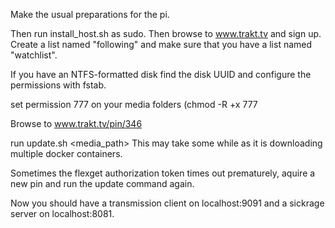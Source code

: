Make the usual preparations for the pi.

Then run install_host.sh as sudo.
Then browse to www.trakt.tv and sign up. Create a list named "following" and make sure that you have a list named "watchlist".

If you have an NTFS-formatted disk find the disk UUID and configure the permissions with fstab.

set permission 777 on your media folders (chmod -R +x 777 <path>

Browse to www.trakt.tv/pin/346

run update.sh <media_path> <trakt pin>
This may take some while as it is downloading multiple docker containers.

Sometimes the flexget authorization token times out prematurely, aquire a new pin and run the update command again.

Now you should have a transmission client on localhost:9091 and a sickrage server on localhost:8081.
